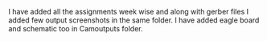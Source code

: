 I have added all the assignments week wise and along with gerber files I added few output screenshots in the same folder. I have added eagle board and schematic too in Camoutputs folder.
